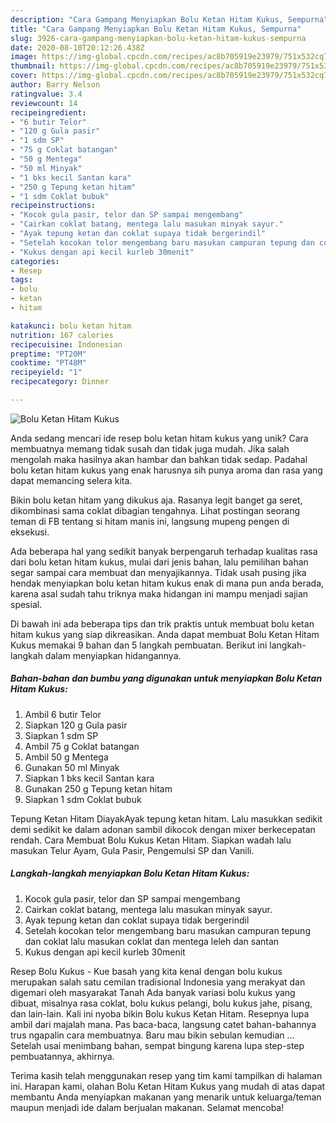 ```yaml
---
description: "Cara Gampang Menyiapkan Bolu Ketan Hitam Kukus, Sempurna"
title: "Cara Gampang Menyiapkan Bolu Ketan Hitam Kukus, Sempurna"
slug: 3926-cara-gampang-menyiapkan-bolu-ketan-hitam-kukus-sempurna
date: 2020-08-10T20:12:26.438Z
image: https://img-global.cpcdn.com/recipes/ac8b705919e23979/751x532cq70/bolu-ketan-hitam-kukus-foto-resep-utama.jpg
thumbnail: https://img-global.cpcdn.com/recipes/ac8b705919e23979/751x532cq70/bolu-ketan-hitam-kukus-foto-resep-utama.jpg
cover: https://img-global.cpcdn.com/recipes/ac8b705919e23979/751x532cq70/bolu-ketan-hitam-kukus-foto-resep-utama.jpg
author: Barry Nelson
ratingvalue: 3.4
reviewcount: 14
recipeingredient:
- "6 butir Telor"
- "120 g Gula pasir"
- "1 sdm SP"
- "75 g Coklat batangan"
- "50 g Mentega"
- "50 ml Minyak"
- "1 bks kecil Santan kara"
- "250 g Tepung ketan hitam"
- "1 sdm Coklat bubuk"
recipeinstructions:
- "Kocok gula pasir, telor dan SP sampai mengembang"
- "Cairkan coklat batang, mentega lalu masukan minyak sayur."
- "Ayak tepung ketan dan coklat supaya tidak bergerindil"
- "Setelah kocokan telor mengembang baru masukan campuran tepung dan coklat lalu masukan coklat dan mentega leleh dan santan"
- "Kukus dengan api kecil kurleb 30menit"
categories:
- Resep
tags:
- bolu
- ketan
- hitam

katakunci: bolu ketan hitam 
nutrition: 167 calories
recipecuisine: Indonesian
preptime: "PT20M"
cooktime: "PT48M"
recipeyield: "1"
recipecategory: Dinner

---
```



![Bolu Ketan Hitam Kukus](https://img-global.cpcdn.com/recipes/ac8b705919e23979/751x532cq70/bolu-ketan-hitam-kukus-foto-resep-utama.jpg)

Anda sedang mencari ide resep bolu ketan hitam kukus yang unik? Cara membuatnya memang tidak susah dan tidak juga mudah. Jika salah mengolah maka hasilnya akan hambar dan bahkan tidak sedap. Padahal bolu ketan hitam kukus yang enak harusnya sih punya aroma dan rasa yang dapat memancing selera kita.

Bikin bolu ketan hitam yang dikukus aja. Rasanya legit banget ga seret, dikombinasi sama coklat dibagian tengahnya. Lihat postingan seorang teman di FB tentang si hitam manis ini, langsung mupeng pengen di eksekusi.

Ada beberapa hal yang sedikit banyak berpengaruh terhadap kualitas rasa dari bolu ketan hitam kukus, mulai dari jenis bahan, lalu pemilihan bahan segar sampai cara membuat dan menyajikannya. Tidak usah pusing jika hendak menyiapkan bolu ketan hitam kukus enak di mana pun anda berada, karena asal sudah tahu triknya maka hidangan ini mampu menjadi sajian spesial.


Di bawah ini ada beberapa tips dan trik praktis untuk membuat bolu ketan hitam kukus yang siap dikreasikan. Anda dapat membuat Bolu Ketan Hitam Kukus memakai 9 bahan dan 5 langkah pembuatan. Berikut ini langkah-langkah dalam menyiapkan hidangannya.

<!--inarticleads1-->

##### Bahan-bahan dan bumbu yang digunakan untuk menyiapkan Bolu Ketan Hitam Kukus:

1. Ambil 6 butir Telor
1. Siapkan 120 g Gula pasir
1. Siapkan 1 sdm SP
1. Ambil 75 g Coklat batangan
1. Ambil 50 g Mentega
1. Gunakan 50 ml Minyak
1. Siapkan 1 bks kecil Santan kara
1. Gunakan 250 g Tepung ketan hitam
1. Siapkan 1 sdm Coklat bubuk


Tepung Ketan Hitam DiayakAyak tepung ketan hitam. Lalu masukkan sedikit demi sedikit ke dalam adonan sambil dikocok dengan mixer berkecepatan rendah. Cara Membuat Bolu Kukus Ketan Hitam. Siapkan wadah lalu masukan Telur Ayam, Gula Pasir, Pengemulsi SP dan Vanili. 

<!--inarticleads2-->

##### Langkah-langkah menyiapkan Bolu Ketan Hitam Kukus:

1. Kocok gula pasir, telor dan SP sampai mengembang
1. Cairkan coklat batang, mentega lalu masukan minyak sayur.
1. Ayak tepung ketan dan coklat supaya tidak bergerindil
1. Setelah kocokan telor mengembang baru masukan campuran tepung dan coklat lalu masukan coklat dan mentega leleh dan santan
1. Kukus dengan api kecil kurleb 30menit


Resep Bolu Kukus - Kue basah yang kita kenal dengan bolu kukus merupakan salah satu cemilan tradisional Indonesia yang merakyat dan digemari oleh masyarakat Tanah Ada banyak variasi bolu kukus yang dibuat, misalnya rasa coklat, bolu kukus pelangi, bolu kukus jahe, pisang, dan lain-lain. Kali ini nyoba bikin Bolu kukus Ketan Hitam. Resepnya lupa ambil dari majalah mana. Pas baca-baca, langsung catet bahan-bahannya trus ngapalin cara membuatnya. Baru mau bikin sebulan kemudian … Setelah usai menimbang bahan, sempat bingung karena lupa step-step pembuatannya, akhirnya. 

Terima kasih telah menggunakan resep yang tim kami tampilkan di halaman ini. Harapan kami, olahan Bolu Ketan Hitam Kukus yang mudah di atas dapat membantu Anda menyiapkan makanan yang menarik untuk keluarga/teman maupun menjadi ide dalam berjualan makanan. Selamat mencoba!

